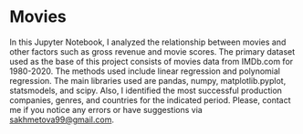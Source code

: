 # Movies
In this Jupyter Notebook, I analyzed the relationship between movies and other factors such as gross revenue and movie scores. The primary dataset used as the base of this project consists of movies data from IMDb.com for 1980-2020. The methods used include linear regression and polynomial regression. The main libraries used are pandas, numpy, matplotlib.pyplot, statsmodels, and scipy. Also, I identified the most successful production companies, genres, and countries for the indicated period. Please, contact me if you notice any errors or have suggestions via sakhmetova99@gmail.com.
